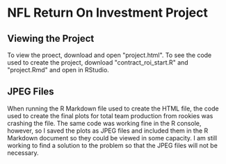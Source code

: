 # NFL Return On Investment Project

## Viewing the Project

To view the proect, download and open "project.html". To see the code used to create the project, download "contract_roi_start.R" and "project.Rmd" and open in RStudio.

## JPEG Files

When running the R Markdown file used to create the HTML file, the code used to create the final plots for total team production from rookies was crashing the file. The same code was working fine in the R console, however, so I saved the plots as JPEG files and included them in the R Markdown document so they could be viewed in some capacity. I am still working to find a solution to the problem so that the JPEG files will not be necessary.

